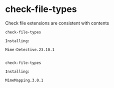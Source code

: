 # check-file-types
Check file extensions are consistent with contents

```
check-file-types

Installing:

Mime-Detective.23.10.1


check-file-types

Installing:

MimeMapping.3.0.1
```
